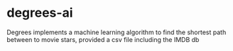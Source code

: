 # degrees-ai
Degrees implements a machine learning algorithm to find the shortest path between to movie stars, provided a csv file including the IMDB db
